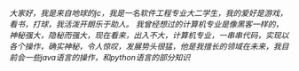 *大家好，我是来自地球的jc，我是一名软件工程专业大二学生，我的爱好是游戏，看书，打球，我活泼开朗乐于助人。
我曾经想过的计算机专业是像黑客一样的，神秘强大，隐秘而强大，现在看来，出入不大，计算机专业，一串串代码，实现以各个操作，确实神秘，令人惊叹，发展势头很猛，他是我擅长的领域在未来，我目前会一些java语言的操作，和python语言的部分知识*
